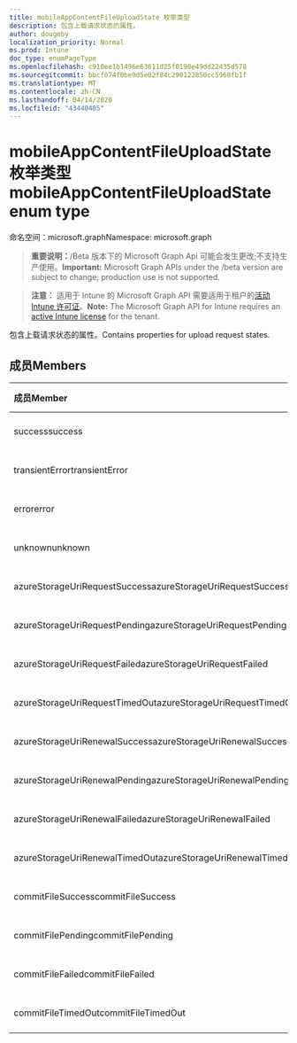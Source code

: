```yaml
---
title: mobileAppContentFileUploadState 枚举类型
description: 包含上载请求状态的属性。
author: dougeby
localization_priority: Normal
ms.prod: Intune
doc_type: enumPageType
ms.openlocfilehash: c910ee1b1496e63611d25f0190e49dd22435d578
ms.sourcegitcommit: bbcf074f0be9d5e02f84c290122850cc5968fb1f
ms.translationtype: MT
ms.contentlocale: zh-CN
ms.lasthandoff: 04/14/2020
ms.locfileid: "43440405"
---
```

# <a name="mobileappcontentfileuploadstate-enum-type"></a><span data-ttu-id="6dfc7-103">mobileAppContentFileUploadState 枚举类型</span><span class="sxs-lookup"><span data-stu-id="6dfc7-103">mobileAppContentFileUploadState enum type</span></span>

<span data-ttu-id="6dfc7-104">命名空间：microsoft.graph</span><span class="sxs-lookup"><span data-stu-id="6dfc7-104">Namespace: microsoft.graph</span></span>

> <span data-ttu-id="6dfc7-105">**重要说明：**/Beta 版本下的 Microsoft Graph Api 可能会发生更改;不支持生产使用。</span><span class="sxs-lookup"><span data-stu-id="6dfc7-105">**Important:** Microsoft Graph APIs under the /beta version are subject to change; production use is not supported.</span></span>

> <span data-ttu-id="6dfc7-106">**注意：** 适用于 Intune 的 Microsoft Graph API 需要适用于租户的[活动 Intune 许可证](https://go.microsoft.com/fwlink/?linkid=839381)。</span><span class="sxs-lookup"><span data-stu-id="6dfc7-106">**Note:** The Microsoft Graph API for Intune requires an [active Intune license](https://go.microsoft.com/fwlink/?linkid=839381) for the tenant.</span></span>

<span data-ttu-id="6dfc7-107">包含上载请求状态的属性。</span><span class="sxs-lookup"><span data-stu-id="6dfc7-107">Contains properties for upload request states.</span></span>

## <a name="members"></a><span data-ttu-id="6dfc7-108">成员</span><span class="sxs-lookup"><span data-stu-id="6dfc7-108">Members</span></span>
|<span data-ttu-id="6dfc7-109">成员</span><span class="sxs-lookup"><span data-stu-id="6dfc7-109">Member</span></span>|<span data-ttu-id="6dfc7-110">值</span><span class="sxs-lookup"><span data-stu-id="6dfc7-110">Value</span></span>|<span data-ttu-id="6dfc7-111">说明</span><span class="sxs-lookup"><span data-stu-id="6dfc7-111">Description</span></span>|
|:---|:---|:---|
|<span data-ttu-id="6dfc7-112">success</span><span class="sxs-lookup"><span data-stu-id="6dfc7-112">success</span></span>|<span data-ttu-id="6dfc7-113">0</span><span class="sxs-lookup"><span data-stu-id="6dfc7-113">0</span></span>|<span data-ttu-id="6dfc7-114">尚未记录</span><span class="sxs-lookup"><span data-stu-id="6dfc7-114">Not yet documented</span></span>|
|<span data-ttu-id="6dfc7-115">transientError</span><span class="sxs-lookup"><span data-stu-id="6dfc7-115">transientError</span></span>|<span data-ttu-id="6dfc7-116">1</span><span class="sxs-lookup"><span data-stu-id="6dfc7-116">1</span></span>|<span data-ttu-id="6dfc7-117">尚未记录</span><span class="sxs-lookup"><span data-stu-id="6dfc7-117">Not yet documented</span></span>|
|<span data-ttu-id="6dfc7-118">error</span><span class="sxs-lookup"><span data-stu-id="6dfc7-118">error</span></span>|<span data-ttu-id="6dfc7-119">双面</span><span class="sxs-lookup"><span data-stu-id="6dfc7-119">2</span></span>|<span data-ttu-id="6dfc7-120">尚未记录</span><span class="sxs-lookup"><span data-stu-id="6dfc7-120">Not yet documented</span></span>|
|<span data-ttu-id="6dfc7-121">unknown</span><span class="sxs-lookup"><span data-stu-id="6dfc7-121">unknown</span></span>|<span data-ttu-id="6dfc7-122">第三章</span><span class="sxs-lookup"><span data-stu-id="6dfc7-122">3</span></span>|<span data-ttu-id="6dfc7-123">尚未记录</span><span class="sxs-lookup"><span data-stu-id="6dfc7-123">Not yet documented</span></span>|
|<span data-ttu-id="6dfc7-124">azureStorageUriRequestSuccess</span><span class="sxs-lookup"><span data-stu-id="6dfc7-124">azureStorageUriRequestSuccess</span></span>|<span data-ttu-id="6dfc7-125">100</span><span class="sxs-lookup"><span data-stu-id="6dfc7-125">100</span></span>|<span data-ttu-id="6dfc7-126">尚未记录</span><span class="sxs-lookup"><span data-stu-id="6dfc7-126">Not yet documented</span></span>|
|<span data-ttu-id="6dfc7-127">azureStorageUriRequestPending</span><span class="sxs-lookup"><span data-stu-id="6dfc7-127">azureStorageUriRequestPending</span></span>|<span data-ttu-id="6dfc7-128">101</span><span class="sxs-lookup"><span data-stu-id="6dfc7-128">101</span></span>|<span data-ttu-id="6dfc7-129">尚未记录</span><span class="sxs-lookup"><span data-stu-id="6dfc7-129">Not yet documented</span></span>|
|<span data-ttu-id="6dfc7-130">azureStorageUriRequestFailed</span><span class="sxs-lookup"><span data-stu-id="6dfc7-130">azureStorageUriRequestFailed</span></span>|<span data-ttu-id="6dfc7-131">102</span><span class="sxs-lookup"><span data-stu-id="6dfc7-131">102</span></span>|<span data-ttu-id="6dfc7-132">尚未记录</span><span class="sxs-lookup"><span data-stu-id="6dfc7-132">Not yet documented</span></span>|
|<span data-ttu-id="6dfc7-133">azureStorageUriRequestTimedOut</span><span class="sxs-lookup"><span data-stu-id="6dfc7-133">azureStorageUriRequestTimedOut</span></span>|<span data-ttu-id="6dfc7-134">103</span><span class="sxs-lookup"><span data-stu-id="6dfc7-134">103</span></span>|<span data-ttu-id="6dfc7-135">尚未记录</span><span class="sxs-lookup"><span data-stu-id="6dfc7-135">Not yet documented</span></span>|
|<span data-ttu-id="6dfc7-136">azureStorageUriRenewalSuccess</span><span class="sxs-lookup"><span data-stu-id="6dfc7-136">azureStorageUriRenewalSuccess</span></span>|<span data-ttu-id="6dfc7-137">200</span><span class="sxs-lookup"><span data-stu-id="6dfc7-137">200</span></span>|<span data-ttu-id="6dfc7-138">尚未记录</span><span class="sxs-lookup"><span data-stu-id="6dfc7-138">Not yet documented</span></span>|
|<span data-ttu-id="6dfc7-139">azureStorageUriRenewalPending</span><span class="sxs-lookup"><span data-stu-id="6dfc7-139">azureStorageUriRenewalPending</span></span>|<span data-ttu-id="6dfc7-140">201</span><span class="sxs-lookup"><span data-stu-id="6dfc7-140">201</span></span>|<span data-ttu-id="6dfc7-141">尚未记录</span><span class="sxs-lookup"><span data-stu-id="6dfc7-141">Not yet documented</span></span>|
|<span data-ttu-id="6dfc7-142">azureStorageUriRenewalFailed</span><span class="sxs-lookup"><span data-stu-id="6dfc7-142">azureStorageUriRenewalFailed</span></span>|<span data-ttu-id="6dfc7-143">202</span><span class="sxs-lookup"><span data-stu-id="6dfc7-143">202</span></span>|<span data-ttu-id="6dfc7-144">尚未记录</span><span class="sxs-lookup"><span data-stu-id="6dfc7-144">Not yet documented</span></span>|
|<span data-ttu-id="6dfc7-145">azureStorageUriRenewalTimedOut</span><span class="sxs-lookup"><span data-stu-id="6dfc7-145">azureStorageUriRenewalTimedOut</span></span>|<span data-ttu-id="6dfc7-146">203</span><span class="sxs-lookup"><span data-stu-id="6dfc7-146">203</span></span>|<span data-ttu-id="6dfc7-147">尚未记录</span><span class="sxs-lookup"><span data-stu-id="6dfc7-147">Not yet documented</span></span>|
|<span data-ttu-id="6dfc7-148">commitFileSuccess</span><span class="sxs-lookup"><span data-stu-id="6dfc7-148">commitFileSuccess</span></span>|<span data-ttu-id="6dfc7-149">300</span><span class="sxs-lookup"><span data-stu-id="6dfc7-149">300</span></span>|<span data-ttu-id="6dfc7-150">尚未记录</span><span class="sxs-lookup"><span data-stu-id="6dfc7-150">Not yet documented</span></span>|
|<span data-ttu-id="6dfc7-151">commitFilePending</span><span class="sxs-lookup"><span data-stu-id="6dfc7-151">commitFilePending</span></span>|<span data-ttu-id="6dfc7-152">301</span><span class="sxs-lookup"><span data-stu-id="6dfc7-152">301</span></span>|<span data-ttu-id="6dfc7-153">尚未记录</span><span class="sxs-lookup"><span data-stu-id="6dfc7-153">Not yet documented</span></span>|
|<span data-ttu-id="6dfc7-154">commitFileFailed</span><span class="sxs-lookup"><span data-stu-id="6dfc7-154">commitFileFailed</span></span>|<span data-ttu-id="6dfc7-155">302</span><span class="sxs-lookup"><span data-stu-id="6dfc7-155">302</span></span>|<span data-ttu-id="6dfc7-156">尚未记录</span><span class="sxs-lookup"><span data-stu-id="6dfc7-156">Not yet documented</span></span>|
|<span data-ttu-id="6dfc7-157">commitFileTimedOut</span><span class="sxs-lookup"><span data-stu-id="6dfc7-157">commitFileTimedOut</span></span>|<span data-ttu-id="6dfc7-158">303</span><span class="sxs-lookup"><span data-stu-id="6dfc7-158">303</span></span>|<span data-ttu-id="6dfc7-159">尚未记录</span><span class="sxs-lookup"><span data-stu-id="6dfc7-159">Not yet documented</span></span>|




